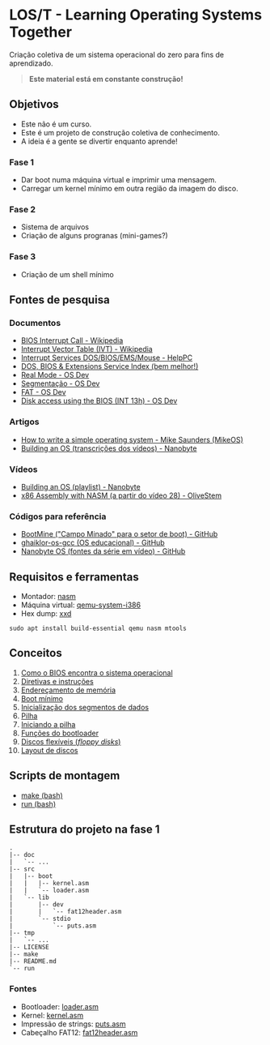 # LOS/T - Learning Operating Systems Together

Criação coletiva de um sistema operacional do zero para fins de aprendizado.

> **Este material está em constante construção!**

## Objetivos

- Este não é um curso.
- Este é um projeto de construção coletiva de conhecimento.
- A ideia é a gente se divertir enquanto aprende!

### Fase 1

- Dar boot numa máquina virtual e imprimir uma mensagem.
- Carregar um kernel mínimo em outra região da imagem do disco.

### Fase 2

- Sistema de arquivos
- Criação de alguns progranas (mini-games?)

### Fase 3

- Criação de um shell mínimo

## Fontes de pesquisa

### Documentos

- [BIOS Interrupt Call - Wikipedia](https://en.wikipedia.org/wiki/BIOS_interrupt_call)
- [Interrupt Vector Table (IVT) - Wikipedia](https://en.wikipedia.org/wiki/Interrupt_vector_table)
- [Interrupt Services DOS/BIOS/EMS/Mouse - HelpPC](https://stanislavs.org/helppc/idx_interrupt.html)
- [DOS, BIOS & Extensions Service Index (bem melhor!)](http://www.techhelpmanual.com/27-dos__bios___extensions_service_index.html)
- [Real Mode - OS Dev](https://wiki.osdev.org/Real_Mode)
- [Segmentação - OS Dev](https://wiki.osdev.org/Segmentation)
- [FAT - OS Dev](https://wiki.osdev.org/FAT)
- [Disk access using the BIOS (INT 13h) - OS Dev](https://wiki.osdev.org/Disk_access_using_the_BIOS_(INT_13h))

### Artigos

- [How to write a simple operating system - Mike Saunders (MikeOS)](https://mikeos.sourceforge.net/write-your-own-os.html)
- [Building an OS (transcrições dos vídeos) - Nanobyte](https://nanobyte.dev/transcripts/building-an-os-1-hello-world)

### Vídeos

- [Building an OS (playlist) - Nanobyte](https://www.youtube.com/watch?v=9t-SPC7Tczc&list=PLFjM7v6KGMpiH2G-kT781ByCNC_0pKpPN)
- [x86 Assembly with NASM (a partir do vídeo 28) -  OliveStem](https://youtube.com/playlist?list=PL2EF13wm-hWCoj6tUBGUmrkJmH1972dBB&si=F5GnAdNp4rEr_8vD)

### Códigos para referência

- [BootMine ("Campo Minado" para o setor de boot) - GitHub](https://github.com/io12/BootMine/blob/master/mine.asm)
- [ghaiklor-os-gcc (OS educacional) - GitHub](https://github.com/ghaiklor/ghaiklor-os-gcc)
- [Nanobyte OS (fontes da série em vídeo) - GitHub](https://github.com/nanobyte-dev/nanobyte_os)

## Requisitos e ferramentas

- Montador: [nasm](https://manpages.debian.org/unstable/nasm/nasm.1.en.html)
- Máquina virtual: [qemu-system-i386](https://manpages.debian.org/unstable/qemu-system-x86/qemu-system-i386.1.en.html)
- Hex dump: [xxd](https://manpages.debian.org/unstable/xxd/xxd.1.en.html)

```
sudo apt install build-essential qemu nasm mtools
```

## Conceitos

1. [Como o BIOS encontra o sistema operacional](doc/01-como-o-bios-encontra-o-os.md)
1. [Diretivas e instruções](doc/02-diretivas-e-instrucoes.md)
1. [Endereçamento de memória](doc/03-enderecamento-de-memoria.md)
1. [Boot mínimo](doc/04-boot-minimo.md)
1. [Inicialização dos segmentos de dados](doc/05-inicializacao-dos-segmentos-de-dados.md) 
1. [Pilha](doc/06-pilha.md)
1. [Iniciando a pilha](doc/07-iniciando-a-pilha.md)
1. [Funções do bootloader](doc/08-funcoes-do-bootloader.md)
1. [Discos flexíveis (*floppy disks*)](doc/09-floppy-disks.md)
1. [Layout de discos](doc/10-layout-de-discos.md)

## Scripts de montagem

- [make (bash)](make)
- [run (bash)](run)

## Estrutura do projeto na fase 1

```
.
|-- doc
|   `-- ...
|-- src
|   |-- boot
|   |   |-- kernel.asm
|   |   `-- loader.asm
|   `-- lib
|       |-- dev
|       |   `-- fat12header.asm
|       `-- stdio
|           `-- puts.asm
|-- tmp
|   `-- ...
|-- LICENSE
|-- make
|-- README.md
`-- run
```

### Fontes

- Bootloader: [loader.asm](src/boot/loader.asm)
- Kernel: [kernel.asm](src/boot/kernel.asm)
- Impressão de strings: [puts.asm](src/lib/stdio/puts.asm)
- Cabeçalho FAT12: [fat12header.asm](src/lib/dev/fat12header.asm)


